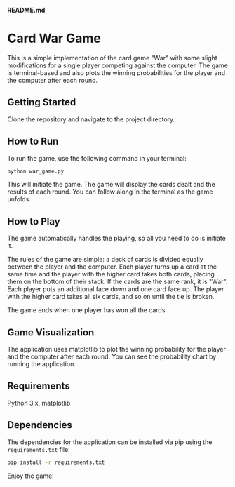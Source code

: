 **README.md**

# Card War Game

This is a simple implementation of the card game "War" with some slight modifications for a single player competing against the computer. The game is terminal-based and also plots the winning probabilities for the player and the computer after each round.

## Getting Started

Clone the repository and navigate to the project directory.

## How to Run

To run the game, use the following command in your terminal:

```bash
python war_game.py
```

This will initiate the game. The game will display the cards dealt and the results of each round. You can follow along in the terminal as the game unfolds.

## How to Play

The game automatically handles the playing, so all you need to do is initiate it.

The rules of the game are simple: a deck of cards is divided equally between the player and the computer. Each player turns up a card at the same time and the player with the higher card takes both cards, placing them on the bottom of their stack. If the cards are the same rank, it is "War". Each player puts an additional face down and one card face up. The player with the higher card takes all six cards, and so on until the tie is broken.

The game ends when one player has won all the cards.

## Game Visualization

The application uses matplotlib to plot the winning probability for the player and the computer after each round. You can see the probability chart by running the application.

## Requirements

Python 3.x, matplotlib

## Dependencies

The dependencies for the application can be installed via pip using the `requirements.txt` file:

```bash
pip install -r requirements.txt
```

Enjoy the game!
